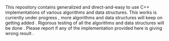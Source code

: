This repository contains generalized and direct-and-easy to use C++ implementations of various algorithms and data structures. This works is currently under progress , more algorithms and data structures will keep on getting added . Rigorous testing of all the algorithms and data structures will be done . Please report if any of the implementation provided here is giving wrong result . 
